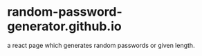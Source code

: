 # random-password-generator.github.io
a react page which generates random passwords or given length.

